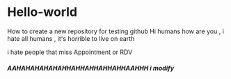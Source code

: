 # Hello-world
How to create a new repository for testing github
Hi humans how are you , i hate all humans , it's horrible to live on earth


i hate people that miss Appointment or RDV 


##### AAHAHAHAHAHAHHAHHAHHAHHAHHAAHHH i modify ######### 
